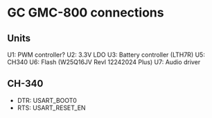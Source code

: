 # GC GMC-800 connections

## Units

U1: PWM controller?
U2: 3.3V LDO
U3: Battery controller (LTH7R)
U5: CH340
U6: Flash (W25Q16JV RevI 12242024 Plus)
U7: Audio driver

## CH-340

* DTR: USART_BOOT0
* RTS: USART_RESET_EN
